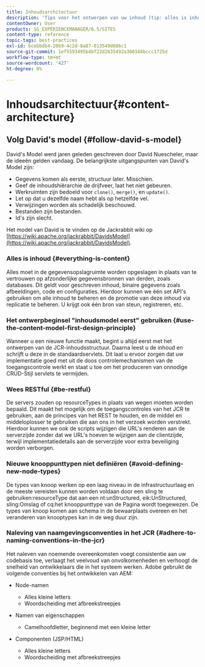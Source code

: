 ```yaml
---
title: Inhoudsarchitectuur
description: 'Tips voor het ontwerpen van uw inhoud (tip: alles is inhoud)'
contentOwner: User
products: SG_EXPERIENCEMANAGER/6.5/SITES
content-type: reference
topic-tags: best-practices
exl-id: bcebbdb4-20b9-4c2d-8a87-013549d686c1
source-git-commit: 1ef5593495b4bf22d2635492a360168bccc1725d
workflow-type: tm+mt
source-wordcount: '427'
ht-degree: 0%

---
```


# Inhoudsarchitectuur{#content-architecture}

## Volg David&#39;s model {#follow-david-s-model}

David&#39;s Model werd jaren geleden geschreven door David Nuescheler, maar de ideeën gelden vandaag. De belangrijkste uitgangspunten van David&#39;s Model zijn:

* Gegevens komen als eerste, structuur later. Misschien.
* Geef de inhoudshiërarchie de drijfveer, laat het niet gebeuren.
* Werkruimten zijn bedoeld voor `clone()`, `merge()`, en `update()`.
* Let op dat u dezelfde naam hebt als op hetzelfde vel.
* Verwijzingen worden als schadelijk beschouwd.
* Bestanden zijn bestanden.
* Id&#39;s zijn slecht.

Het model van David is te vinden op de Jackrabbit wiki op [https://wiki.apache.org/jackrabbit/DavidsModel](https://wiki.apache.org/jackrabbit/DavidsModel).

### Alles is inhoud {#everything-is-content}

Alles moet in de gegevensopslagruimte worden opgeslagen in plaats van te vertrouwen op afzonderlijke gegevensbronnen van derden, zoals databases. Dit geldt voor geschreven inhoud, binaire gegevens zoals afbeeldingen, code en configuraties. Hierdoor kunnen we één set API&#39;s gebruiken om alle inhoud te beheren en de promotie van deze inhoud via replicatie te beheren. U krijgt ook één bron van steun, registreren, etc.

### Het ontwerpbeginsel &quot;inhoudsmodel eerst&quot; gebruiken {#use-the-content-model-first-design-principle}

Wanneer u een nieuwe functie maakt, begint u altijd eerst met het ontwerpen van de JCR-inhoudsstructuur. Daarna leest u de inhoud en schrijft u deze in de standaardservlets. Dit laat u ervoor zorgen dat uw implementatie goed met uit de doos controlemechanismen van de toegangscontrole werkt en staat u toe om het produceren van onnodige CRUD-Stijl servlets te vermijden.

### Wees RESTful {#be-restful}

De servers zouden op resourceTypes in plaats van wegen moeten worden bepaald. Dit maakt het mogelijk om de toegangscontroles van het JCR te gebruiken, aan de principes van het REST te houden, en de middel en middeloplosser te gebruiken die aan ons in het verzoek worden verstrekt. Hierdoor kunnen we ook de scripts wijzigen die URL&#39;s renderen aan de serverzijde zonder dat we URL&#39;s hoeven te wijzigen aan de clientzijde, terwijl implementatiedetails aan de serverzijde voor extra beveiliging worden verborgen.

### Nieuwe knooppunttypen niet definiëren {#avoid-defining-new-node-types}

De types van knoop werken op een laag niveau in de infrastructuurlaag en de meeste vereisten kunnen worden voldaan door een sling te gebruiken:resourceType dat aan een nt:unStructured, eik:UnStructured, sling:Omslag of cq:het knooppunttype van de Pagina wordt toegewezen. De types van knoop komen aan schema in de bewaarplaats overeen en het veranderen van knooptypes kan in de weg duur zijn.

### Naleving van naamgevingsconventies in het JCR {#adhere-to-naming-conventions-in-the-jcr}

Het naleven van noemende overeenkomsten voegt consistentie aan uw codebasis toe, verlaagt het veelvoud van onvolkomenheden en verhoogt de snelheid van ontwikkelaars die in het systeem werken. Adobe gebruikt de volgende conventies bij het ontwikkelen van AEM:

* Node-namen

   * Alles kleine letters
   * Woordscheiding met afbreekstreepjes

* Namen van eigenschappen

   * Camelhoofdletter, beginnend met een kleine letter

* Componenten (JSP/HTML)

   * Alles kleine letters
   * Woordscheiding met afbreekstreepjes
